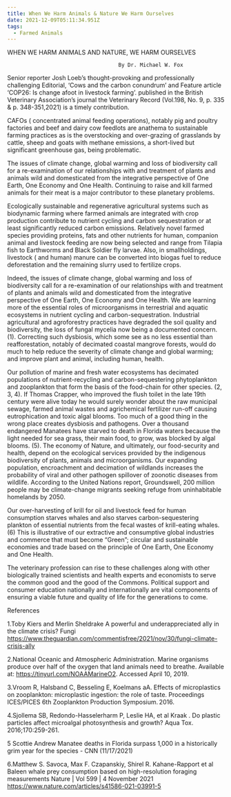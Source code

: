 ```yaml
---
title: When We Harm Animals & Nature We Harm Ourselves
date: 2021-12-09T05:11:34.951Z
tags:
  - Farmed Animals
---
```

WHEN WE HARM ANIMALS AND NATURE, WE HARM OURSELVES

                                        By Dr. Michael W. Fox
Senior reporter Josh Loeb’s thought-provoking and professionally challenging Editorial, ‘Cows and the carbon conundrum’ and Feature article ‘COP26: Is change afoot in livestock farming’. published in the British Veterinary Association’s journal the Veterinary Record (Vol.198, No. 9,  p. 335 & p. 348-351,2021) is a timely contribution. 
 
CAFOs ( concentrated animal feeding operations), notably pig and poultry factories and beef and dairy cow feedlots are anathema to sustainable farming practices as is the overstocking and over-grazing of grasslands by cattle, sheep and goats with methane emissions, a short-lived but significant greenhouse gas, being problematic.


The issues of climate change, global warming and loss of biodiversity call for a re-examination of our relationships with and treatment of plants and animals wild and domesticated from the integrative perspective of One Earth, One Economy and One Health. Continuing to raise and kill farmed animals for their meat is a major contributor to these planetary problems.


Ecologically sustainable and regenerative agricultural systems such as biodynamic farming where farmed animals are integrated with crop production contribute to nutrient cycling and carbon sequestration or at least significantly reduced carbon emissions. Relatively novel farmed species providing proteins, fats and other nutrients for human, companion animal and livestock feeding are now being selected and range from Tilapia fish to Earthworms and Black Soldier fly larvae. Also, in smallholdings, livestock ( and human) manure can be converted into biogas fuel to reduce deforestation and the remaining slurry used to fertilize crops.


Indeed, the issues of climate change, global warming and loss of biodiversity call for a re-examination of our relationships with and treatment of plants and animals wild and domesticated from the integrative perspective of One Earth, One Economy and One Health. 
We are learning more of the essential roles of microorganisms in terrestrial and aquatic ecosystems in nutrient cycling and carbon-sequestration. Industrial agricultural and agroforestry practices have degraded the soil quality and biodiversity, the loss of fungal mycelia now being a documented concern. (1).  Correcting such dysbiosis, which some see as no less essential than reafforestation, notably of decimated coastal mangrove forests, would do much to help reduce the severity of climate change and global warming; and improve plant and animal, including human, health. 


Our pollution of marine and fresh water ecosystems has decimated populations of nutrient-recycling and carbon-sequestering phytoplankton and zooplankton that form the basis of the food-chain for other species. (2, 3, 4). If Thomas Crapper, who improved the flush toilet in the late 19th century were alive today he would surely wonder about the raw municipal sewage, farmed animal wastes and agrichemical fertilizer run-off causing eutrophication and toxic algal blooms. Too much of a good thing in the wrong place creates dysbiosis and pathogens. Over a thousand endangered Manatees have starved to death in Florida waters because the light needed for sea grass, their main food, to grow, was blocked by algal blooms. (5). 
The economy of Nature, and ultimately, our food-security and health, depend on the ecological services provided by the indigenous biodiversity of plants, animals and microorganisms. Our expanding population, encroachment and decimation of wildlands increases the probability of viral and other pathogen spillover of zoonotic diseases from wildlife. According to the United Nations report, Groundswell, 200 million people may be climate-change migrants seeking refuge from uninhabitable homelands by 2050.


Our over-harvesting of krill for oil and livestock feed for human consumption starves whales and also starves carbon-sequestering plankton of essential nutrients from the fecal wastes of krill-eating whales. (6) This is illustrative of our extractive and consumptive global industries and commerce that must become “Green”; circular and sustainable economies and trade based on the principle of One Earth, One Economy and One Health.


The veterinary profession can rise to these challenges along with other biologically trained scientists and health experts and economists to serve the common good and the good of the Commons. Political support and consumer education nationally and internationally are vital components of ensuring a viable future and quality of life for the generations to come. 

References


1.Toby Kiers and Merlin Sheldrake A powerful and underappreciated ally in the climate crisis? Fungi  https://www.theguardian.com/commentisfree/2021/nov/30/fungi-climate-crisis-ally


2.National Oceanic and Atmospheric Administration. Marine organisms produce over half of the oxygen that land animals need to breathe. Available at: https://tinyurl.com/NOAAMarineO2. Accessed April 10, 2019. 


3.Vroom R, Halsband C, Besseling E, Koelmans aA. Effects of microplastics on zooplankton: microplastic ingestion: the role of taste. Proceedings ICES/PICES 6th Zooplankton Production Symposium. 2016.



4.Sjollema SB, Redondo-Hasselerharm P, Leslie HA, et al Kraak . Do plastic particles affect microalgal photosynthesis and growth? Aqua Tox. 2016;170:259-261.

 
5 Scottie Andrew  Manatee deaths in Florida surpass 1,000 in a historically grim year for the species - CNN  (11/17/2021) 

6.Matthew S. Savoca,  Max F. Czapanskiy, Shirel R. Kahane-Rapport et al   Baleen whale prey consumption based on high-resolution foraging measurements Nature | Vol 599 | 4 November 2021 https://www.nature.com/articles/s41586-021-03991-5
